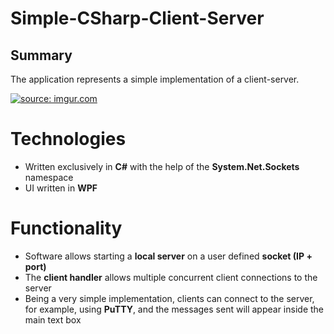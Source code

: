# Simple-CSharp-Client-Server
## Summary
 The application represents a simple implementation of a client-server.

<a href="https://imgur.com/CRI5mR1"><img src="https://i.imgur.com/CRI5mR1.png" title="source: imgur.com" /></a>

# Technologies
- Written exclusively in **C#** with the help of the **System.Net.Sockets** namespace
- UI written in **WPF**

# Functionality
- Software allows starting a **local server** on a user defined **socket (IP + port)**
- The **client handler** allows multiple concurrent client connections to the server
- Being a very simple implementation, clients can connect to the server, for example, using **PuTTY**, and the messages sent will appear inside the main text box
<!--stackedit_data:
eyJoaXN0b3J5IjpbLTU5ODQxNDgwMywzNzQzMzcwMTQsLTQzNT
k3NDY4MSwtMTAyMTAzNTA0NF19
-->
